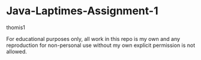 # Java-Laptimes-Assignment-1

thomis1

For educational purposes only, all work in this repo is my own and any reproduction for non-personal use without my own explicit permission is not allowed.
